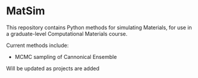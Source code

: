 # MatSim

This repository contains Python methods for simulating Materials, for use in a graduate-level Computational Materials course. 

Current methods include: 
 - MCMC sampling of Cannonical Ensemble 
 
Will be updated as projects are added
